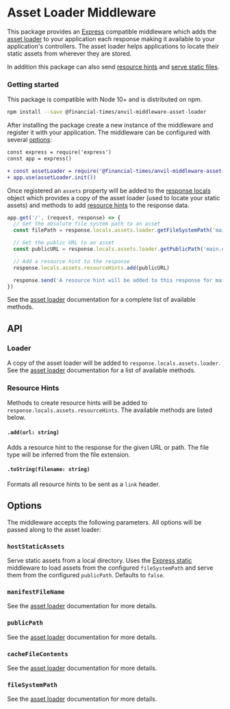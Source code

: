 # Asset Loader Middleware

This package provides an [Express] compatible middleware which adds the [asset loader] to your application each response making it available to your application's controllers. The asset loader helps applications to locate their static assets from wherever they are stored.

In addition this package can also send [resource hints] and [serve static files].

[Express]: https://expressjs.com/
[asset loader]: https://github.com/Financial-Times/anvil/tree/master/packages/anvil-server-asset-loader
[resource hints]: https://w3c.github.io/resource-hints/
[serve static files]: https://expressjs.com/en/starter/static-files.html


### Getting started

This package is compatible with Node 10+ and is distributed on npm.

```sh
npm install --save @financial-times/anvil-middleware-asset-loader
```

After installing the package create a new instance of the middleware and register it with your application. The middleware can be configured with several [options](#options):

```diff
const express = require('express')
const app = express()

+ const assetLoader = require('@financial-times/anvil-middleware-asset-loader')
+ app.use(assetLoader.init())
```

Once registered an `assets` property will be added to the [response locals] object which provides a copy of the asset loader (used to locate your static assets) and methods to add [resource hints] to the response data.

```js
app.get('/', (request, response) => {
  // Get the absolute file system path to an asset
  const filePath = response.locals.assets.loader.getFileSystemPath('main.css')

  // Get the public URL to an asset
  const publicURL = response.locals.assets.loader.getPublicPath('main.css')

  // Add a resource hint to the response
  response.locals.assets.resourceHints.add(publicURL)

  response.send('A resource hint will be added to this response for main.css')
})
```

See the [asset loader] documentation for a complete list of available methods.

[application locals]: https://expressjs.com/en/api.html#app.locals
[response locals]: https://expressjs.com/en/api.html#res.locals


## API

### Loader

A copy of the asset loader will be added to `response.locals.assets.loader`. See the [asset loader] documentation for a list of available methods.


### Resource Hints

Methods to create resource hints will be added to `response.locals.assets.resourceHints`. The available methods are listed below.

#### `.add(url: string)`

Adds a resource hint to the response for the given URL or path. The file type will be inferred from the file extension.

#### `.toString(filename: string)`

Formats all resource hints to be sent as a `link` header.


## Options

The middleware accepts the following parameters. All options will be passed along to the asset loader:

### `hostStaticAssets`

Serve static assets from a local directory. Uses the [Express static] middleware to load assets from the configured `fileSystemPath` and serve them from the configured `publicPath`. Defaults to `false`.

[Express static]: https://expressjs.com/en/starter/static-files.html

### `manifestFileName`

See the [asset loader] documentation for more details.

### `publicPath`

See the [asset loader] documentation for more details.

### `cacheFileContents`

See the [asset loader] documentation for more details.

### `fileSystemPath`

See the [asset loader] documentation for more details.

